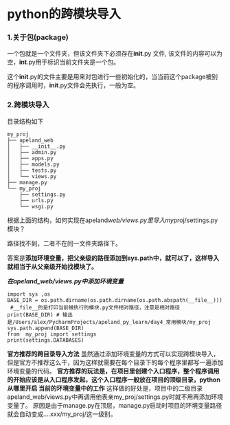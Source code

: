 # python的跨模块导入

### 1.关于包(package)

一个包就是一个文件夹，但该文件夹下必须存在**init**.py 文件, 该文件的内容可以为空，**int**.py用于标识当前文件夹是一个包。

这个**init**.py的文件主要是用来对包进行一些初始化的，当当前这个package被别的程序调用时，**init**.py文件会先执行，一般为空。

### 2.跨模块导入

目录结构如下

```
my_proj
├── apeland_web
│   ├── __init__.py
│   ├── admin.py
│   ├── apps.py
│   ├── models.py
│   ├── tests.py
│   └── views.py
├── manage.py
└── my_proj
    ├── settings.py
    ├── urls.py
    └── wsgi.py
```

根据上面的结构，如何实现在apeland*web/views.py里导入my*proj/settings.py模块？

路径找不到，二者不在同一文件夹路径下。

答案是**添加环境变量，把父亲级的路径添加到sys.path中，就可以了，这样导入 就相当于从父亲级开始找模块了。**

***在apeland_web/views.py中添加环境变量***

```
import sys ,os
BASE_DIR = os.path.dirname(os.path.dirname(os.path.abspath(__file__)))
 #__file__的是打印当前被执行的模块.py文件相对路径，注意是相对路径
print(BASE_DIR) # 输出是/Users/alex/PycharmProjects/apeland_py_learn/day4_常用模块/my_proj 
sys.path.append(BASE_DIR)
from  my_proj import settings
print(settings.DATABASES) 
```

**官方推荐的跨目录导入方法**
虽然通过添加环境变量的方式可以实现跨模块导入，但是官方不推荐这么干，因为这样就需要在每个目录下的每个程序里都写一遍添加环境变量的代码。
**官方推荐的玩法是，在项目里创建个入口程序，整个程序调用的开始应该是从入口程序发起，这个入口程序一般放在项目的顶级目录，python从哪里开启 当前的环境变量中的工作**
这样做的好处是，项目中的二级目录 apeland_web/views.py中再调用他表亲my_proj/settings.py时就不用再添加环境变量了。
原因是由于manage.py在顶层，manage.py启动时项目的环境变量路径就会自动变成….xxx/my_proj/这一级别。

